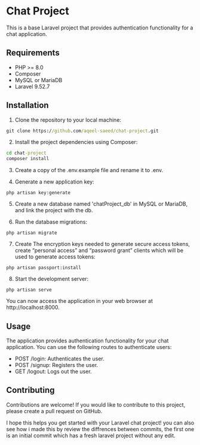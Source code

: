 # Chat Project

 This is a base Laravel project that provides authentication functionality for a chat application.

## Requirements

- PHP >= 8.0 
- Composer
- MySQL or MariaDB
- Laravel 9.52.7

## Installation

1. Clone the repository to your local machine:
```cmd
git clone https://github.com/aqeel-saeed/chat-project.git
```

2. Install the project dependencies using Composer:
```cmd
cd chat-project
composer install
```

3. Create a copy of the .env.example file and rename it to .env.

4. Generate a new application key:
```
php artisan key:generate
```

5. Create a new database named 'chatProject_db' in MySQL or MariaDB, and link the project with the db.

6. Run the database migrations:
```
php artisan migrate
```

7. Create The encryption keys needed to generate secure access tokens, create “personal access” and “password grant” clients which will be used to generate access tokens:
```
php artisan passport:install
```

8. Start the development server:
```
php artisan serve
```

You can now access the application in your web browser at http://localhost:8000.

## Usage

The application provides authentication functionality for your chat application. You can use the following routes to authenticate users:
 
- POST /login: Authenticates the user.
- POST /signup: Registers the user.
- GET /logout:  Logs out the user.

## Contributing

Contributions are welcome! If you would like to contribute to this project, please create a pull request on GitHub.

I hope this helps you get started with your Laravel chat project!
you can also see how i made this by review the diffrences between commits, the first one is an initial commit which has a fresh laravel project without any edit.
